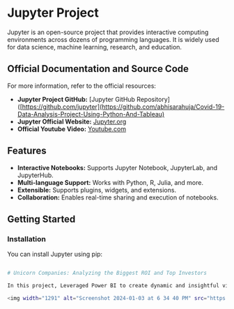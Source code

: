 # Jupyter Project

Jupyter is an open-source project that provides interactive computing environments across dozens of programming languages. It is widely used for data science, machine learning, research, and education.

## Official Documentation and Source Code

For more information, refer to the official resources:

- **Jupyter Project GitHub:** [Jupyter GitHub Repository]([https://github.com/jupyter](https://github.com/abhisarahuja/Covid-19-Data-Analysis-Project-Using-Python-And-Tableau)
- **Jupyter Official Website:** [Jupyter.org](https://jupyter.org)
- **Official Youtube Video:** [Youtube.com](https://www.youtube.com/watch?v=DJofs2JyIVM&t=3590s)

## Features

- **Interactive Notebooks:** Supports Jupyter Notebook, JupyterLab, and JupyterHub.
- **Multi-language Support:** Works with Python, R, Julia, and more.
- **Extensible:** Supports plugins, widgets, and extensions.
- **Collaboration:** Enables real-time sharing and execution of notebooks.

## Getting Started

### Installation

You can install Jupyter using pip:

```sh

# Unicorn Companies: Analyzing the Biggest ROI and Top Investors 

In this project, Leveraged Power BI to create dynamic and insightful visualizations for a project focused on analyzing unicorn companies. Developed interactive dashboards that effectively communicated key metrics, trends, and comparisons within the dynamic landscape of high-value startups. 

<img width="1291" alt="Screenshot 2024-01-03 at 6 34 40 PM" src="https://github.com/patvibh/Covid-19_Data_Analysis_Project/assets/117330268/90bb44e4-ced8-4011-a2a9-bd4f21de346b">
